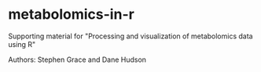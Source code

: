 # metabolomics-in-r
Supporting material for "Processing and visualization of metabolomics data using R"

Authors: Stephen Grace and Dane Hudson

